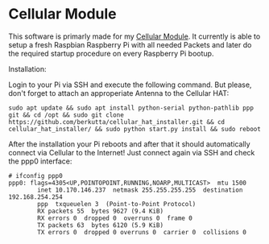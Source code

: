 Cellular Module
================

This software is primarly made for my [Cellular Module](https://www.tindie.com/products/kilobyte/raspberry-pi-2g-cellular-hat/). It currently is able to setup a fresh Raspbian Raspberry Pi with all needed Packets and later do the required startup procedure on every Raspberry Pi bootup.


Installation:

Login to your Pi via SSH and execute the following command. But please, don't forget to attach an approperiate Antenna to the Cellular HAT:
```
sudo apt update && sudo apt install python-serial python-pathlib ppp git && cd /opt && sudo git clone https://github.com/berkutta/cellular_hat_installer.git && cd cellular_hat_installer/ && sudo python start.py install && sudo reboot
```


After the installation your Pi reboots and after that it should automatically connect via Cellular to the Internet! Just connect again via SSH and check the ppp0 interface:
```
# ifconfig ppp0
ppp0: flags=4305<UP,POINTOPOINT,RUNNING,NOARP,MULTICAST>  mtu 1500
        inet 10.170.146.237  netmask 255.255.255.255  destination 192.168.254.254
        ppp  txqueuelen 3  (Point-to-Point Protocol)
        RX packets 55  bytes 9627 (9.4 KiB)
        RX errors 0  dropped 0  overruns 0  frame 0
        TX packets 63  bytes 6120 (5.9 KiB)
        TX errors 0  dropped 0 overruns 0  carrier 0  collisions 0
```
